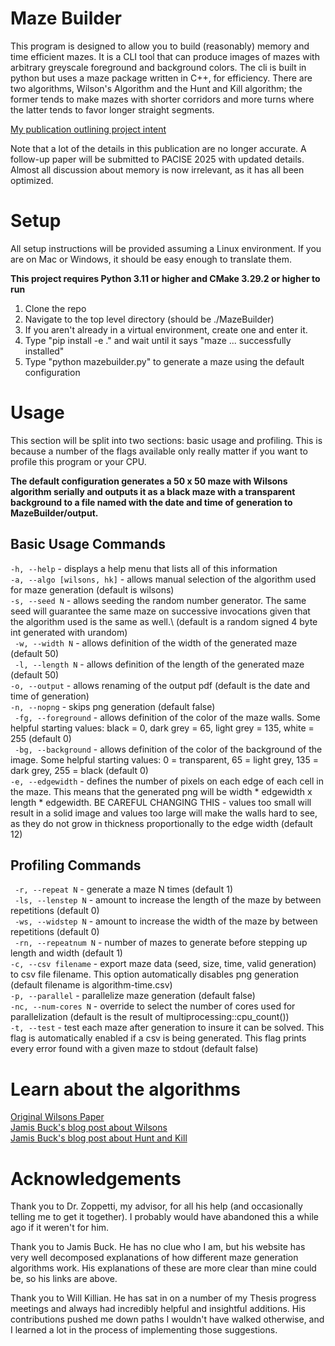 # Maze Builder
This program is designed to allow you to build (reasonably) memory and time efficient mazes. 
It is a CLI tool that can produce images of mazes with arbitrary greyscale foreground and 
background colors. The cli is built in python but uses a maze package written in C++, for efficiency. 
There are two algorithms, Wilson's Algorithm and the Hunt and Kill algorithm; the former tends to make 
mazes with shorter corridors and more turns where the latter tends to favor longer straight segments.

[My publication outlining project intent](http://granite.sru.edu/~pacise/pacise2024/ParallelMazeGeneration.pdf)

Note that a lot of the details in this publication are no longer accurate. A follow-up paper will be submitted to PACISE 2025 with updated details. Almost all discussion about memory is now irrelevant, as it has all been optimized. 

# Setup
All setup instructions will be provided assuming a Linux environment. If you are on Mac or Windows, it should be easy enough to translate them.

<B> This project requires Python 3.11 or higher and CMake 3.29.2 or higher to run </B>

<ol>
<li> Clone the repo
<li> Navigate to the top level directory (should be ./MazeBuilder)
<li> If you aren't already in a virtual environment, create one and enter it.
<li> Type "pip install -e ." and wait until it says "maze ... successfully installed"
<li> Type "python mazebuilder.py" to generate a maze using the default configuration
</ol>



# Usage
This section will be split into two sections: basic usage and profiling. This is because a number of the flags available only really matter if you want to profile this program or your CPU. 

<B> The default configuration generates a 50 x 50 maze with Wilsons algorithm serially and outputs it as a black maze with a transparent background to a file named with the date and time of generation to MazeBuilder/output. </B>


## Basic Usage Commands
`` -h, --help `` - displays a help menu that lists all of this information <br>
`` -a, --algo [wilsons, hk] `` - allows manual selection of the algorithm used for maze generation (default is wilsons) <br>
`` -s, --seed N `` - allows seeding the random number generator. The same seed will guarantee the same maze on successive invocations given that the algorithm used is the same as well.\ (default is a random signed 4 byte int generated with urandom) <br>
`` -w, --width N`` - allows definition of the width of the generated maze (default 50) <br>
`` -l, --length N`` - allows definition of the length of the generated maze (default 50) <br>
`` -o, --output `` - allows renaming of the output pdf (default is the date and time of generation) <br>
`` -n, --nopng `` - skips png generation (default false) <br>
`` -fg, --foreground`` - allows definition of the color of the maze walls. Some helpful starting values: black = 0, dark grey = 65, light grey = 135, white = 255 (default 0) <br>
`` -bg, --background`` - allows definition of the color of the background of the image. Some helpful starting values: 0 = transparent, 65 = light grey, 135 = dark grey, 255 = black (default 0) <br>
``-e, --edgewidth`` - defines the number of pixels on each edge of each cell in the maze. This means that the generated png will be width * edgewidth x length * edgewidth. BE CAREFUL CHANGING THIS - values too small will result in a solid image and values too large will make the walls hard to see, as they do not grow in thickness proportionally to the edge width (default 12) <br>


## Profiling Commands
`` -r, --repeat N`` - generate a maze N times (default 1) <br>
`` -ls, --lenstep N`` - amount to increase the length of the maze by between repetitions (default 0) <br>
`` -ws, --widstep N`` - amount to increase the width of the maze by between repetitions (default 0) <br>
`` -rn, --repeatnum N`` -  number of mazes to generate before stepping up length and width (default 1) <br>
``-c, --csv filename`` - export maze data (seed, size, time, valid generation) to csv file filename. This option automatically disables png generation (default filename is algorithm-time.csv) <br>
``-p, --parallel`` - parallelize maze generation (default false) <br>
``-nc, --num-cores N`` - override to select the number of cores used for parallelization (default is the result of multiprocessing::cpu_count()) <br>
``-t, --test`` - test each maze after generation to insure it can be solved. This flag is automatically enabled if a csv is being generated. This flag prints every error found with a given maze to stdout (default false) <br>

# Learn about the algorithms

[Original Wilsons Paper](https://www.cs.cmu.edu/~15859n/RelatedWork/RandomTrees-Wilson.pdf) <br>
[Jamis Buck's blog post about Wilsons](https://weblog.jamisbuck.org/2011/1/20/maze-generation-wilson-s-algorithm) <br>
[Jamis Buck's blog post about Hunt and Kill](https://weblog.jamisbuck.org/2011/1/24/maze-generation-hunt-and-kill-algorithm) <br>

# Acknowledgements

Thank you to Dr. Zoppetti, my advisor, for all his help (and occasionally telling me to get it together). I probably would have abandoned this a while ago if it weren't for him. <br>

Thank you to Jamis Buck. He has no clue who I am, but his website has very well decomposed explanations of how different maze generation algorithms work. His explanations of these are more clear than mine could be, so his links are above. <br>

Thank you to Will Killian. He has sat in on a number of my Thesis progress meetings and always had incredibly helpful and insightful additions. His contributions pushed me down paths I wouldn't have walked otherwise, and I learned a lot in the process of implementing those suggestions. <br>